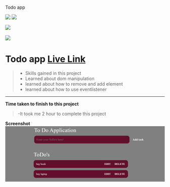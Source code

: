 Todo app

![](https://img.shields.io/badge/Full%20stack--Js%20%20bootcamp-Ineuron%20-yellowgreen)
![](https://img.shields.io/badge/Hitesh%20choudhary-LCO-orange)

![](https://img.shields.io/badge/HTML--CSS-JAVASCRIPT-yellowgreen)


![](https://img.shields.io/badge/Rishu%20srivastava-BCA-orange)

# **Todo app** [Live Link](https://app.netlify.com/sites/todoappjs-1/settings/general)
 >- Skills gained in this project
 >- Learned about dom manipulation
 >- learned about how to remove and add element
 >- learned about how to use eventlistener
 
 ***
 **Time taken to finish to this project**
 
 >-It took me 2 hour to complete this project 

 **Screenshot**
 ![](./screenshot/todo.png)